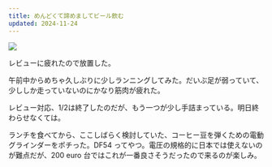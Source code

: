 ```yaml
---
title: めんどくて諦めましてビール飲む
updated: 2024-11-24
---
```

![](https://i.imgur.com/nTdJrXB.jpeg)

レビューに疲れたので放置した。

午前中からめちゃ久しぶりに少しランニングしてみた。だいぶ足が弱っていて、少ししか走っていないのにかなり筋肉が疲れた。

レビュー対応、1/2は終了したのだが、もう一つが少し手詰まっている。明日終わらせなくては。

ランチを食べてから、ここしばらく検討していた、コーヒー豆を弾くための電動グラインダーをポチった。DF54 ってやつ。電圧の規格的に日本では使えないのが難点だが、200 euro 台ではこれが一番良さそうだったので来るのが楽しみ。
